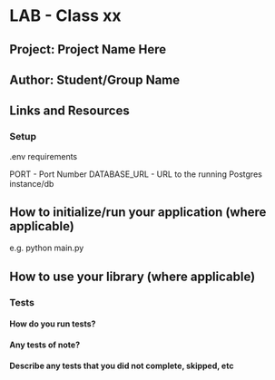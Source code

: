 # LAB - Class xx

## Project: Project Name Here

## Author: Student/Group Name

## Links and Resources

### Setup

.env requirements 

PORT - Port Number
DATABASE_URL - URL to the running Postgres instance/db

## How to initialize/run your application (where applicable)

e.g. python main.py

## How to use your library (where applicable)

### Tests

#### How do you run tests?

#### Any tests of note?

#### Describe any tests that you did not complete, skipped, etc

